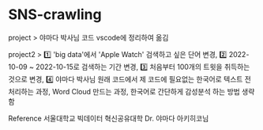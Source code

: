 # SNS-crawling

project > 야마다 박사님 코드 vscode에 정리하여 옮김

project2 >  1️⃣ 'big data'에서 'Apple Watch' 검색하고 싶은 단어 변경, 2️⃣ 2022-10-09 ~ 2022-10-15로 검색하는 기간 변경, 3️⃣ 처음부터 100개의 트윗을 취득하는 것으로 변경, 4️⃣ 야마다 박사님 원래 코드에서 제 코드에 필요없는 한국어로 텍스트 전처리하는 과정, Word Cloud 만드는 과정, 한국어로 간단하게 감성분석 하는 방법 생략함
           
           
           
           
Reference
서울대학교 빅데이터 혁신공유대학 Dr. 야마다 아키히코님
